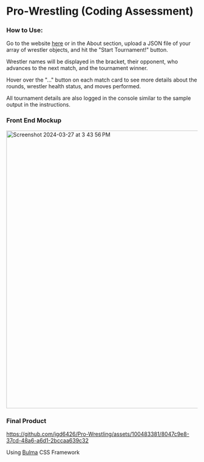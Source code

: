 # Pro-Wrestling (Coding Assessment)

### How to Use:
Go to the website [here](https://jgd6426.github.io/Pro-Wrestling/) or in the About section, 
upload a JSON file of your array of wrestler objects, and hit the "Start Tournament!" button.

Wrestler names will be displayed in the bracket, their opponent, who advances to the next match, and the tournament winner.

Hover over the "..." button on each match card to see more details about the rounds, wrestler health status, and moves performed.

All tournament details are also logged in the console similar to the sample output in the instructions.

### Front End Mockup
<img width="730" alt="Screenshot 2024-03-27 at 3 43 56 PM" src="https://github.com/jgd6426/Pro-Wrestling/assets/100483381/dce73a64-4f7e-46f6-a801-646716d4cc5d">

### Final Product
https://github.com/jgd6426/Pro-Wrestling/assets/100483381/8047c9e8-37cd-48a6-a6d1-2bccaa639c32

Using [Bulma](https://bulma.io) CSS Framework
